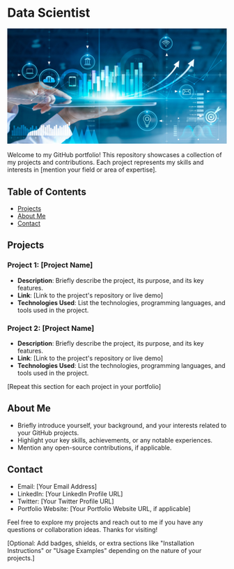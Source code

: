 # Data Scientist

![Portfolio Banner](banner.png)

Welcome to my GitHub portfolio! This repository showcases a collection of my projects and contributions. Each project represents my skills and interests in [mention your field or area of expertise].

## Table of Contents

- [Projects](#projects)
- [About Me](#about-me)
- [Contact](#contact)

## Projects

### Project 1: [Project Name]

- **Description**: Briefly describe the project, its purpose, and its key features.
- **Link**: [Link to the project's repository or live demo]
- **Technologies Used**: List the technologies, programming languages, and tools used in the project.

### Project 2: [Project Name]

- **Description**: Briefly describe the project, its purpose, and its key features.
- **Link**: [Link to the project's repository or live demo]
- **Technologies Used**: List the technologies, programming languages, and tools used in the project.

[Repeat this section for each project in your portfolio]

## About Me

- Briefly introduce yourself, your background, and your interests related to your GitHub projects.
- Highlight your key skills, achievements, or any notable experiences.
- Mention any open-source contributions, if applicable.

## Contact

- Email: [Your Email Address]
- LinkedIn: [Your LinkedIn Profile URL]
- Twitter: [Your Twitter Profile URL]
- Portfolio Website: [Your Portfolio Website URL, if applicable]

Feel free to explore my projects and reach out to me if you have any questions or collaboration ideas. Thanks for visiting!

[Optional: Add badges, shields, or extra sections like "Installation Instructions" or "Usage Examples" depending on the nature of your projects.]


